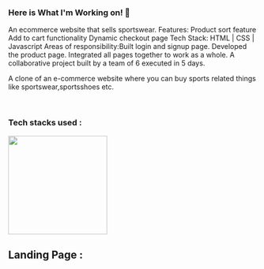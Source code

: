 ### Here is What I'm Working on! 👋

An ecommerce website that sells sportswear. Features: Product sort feature Add to cart functionality Dynamic checkout page  Tech Stack: HTML | CSS | 
Javascript  Areas of responsibility:Built login and signup page. Developed the product page. Integrated all pages together to work as a whole. 
A collaborative project built by a team of 6 executed in 5 days.

A clone of an e-commerce website where you can buy sports related things like sportswear,sportsshoes etc.

​
### Tech stacks used :

  <img style="width:200px; hight:70px" src="https://miro.medium.com/max/1400/1*Dc5f6x9KxALujjUDzn7PWw.jpeg">

## Landing Page :
